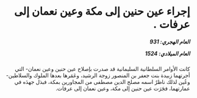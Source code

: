 <h1 dir="rtl">إجراء عين حنين إلى مكة وعين نعمان إلى عرفات .</h1>

<h5 dir="rtl">العام الهجري:  931

العام الميلادي: 1524

</h5>

<p dir="rtl">كانت الأوامر السلطانية السليمانية قد صدرت بإصلاح عين حنين وعين نعمان- التي أجرتهما زبيدة بنت جعفر بن المنصور زوجة الرشيد، وعَمَرها بعدها الملوك والسلاطين- وعُين لذلك ناظرٌ اسمه مصلح الدين مصطفى من المجاورين بمكة، فبذل جهدَه في عمارتهما، فجَرَت عين حنين إلى مكة، وعين نعمان إلى عرفات.</p></br>
